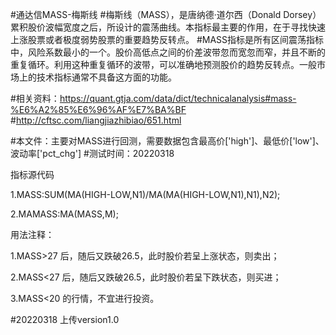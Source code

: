 #通达信MASS-梅斯线
#梅斯线（MASS），是唐纳德·道尔西（Donald Dorsey）累积股价波幅宽度之后，所设计的震荡曲线。本指标最主要的作用，在于寻找快速上涨股票或者极度弱势股票的重要趋势反转点。
#MASS指标是所有区间震荡指标中，风险系数最小的一个。股价高低点之间的价差波带忽而宽忽而窄，并且不断的重复循环。利用这种重复循环的波带，可以准确地预测股价的趋势反转点。一般市场上的技术指标通常不具备这方面的功能。

#相关资料：https://quant.gtja.com/data/dict/technicalanalysis#mass-%E6%A2%85%E6%96%AF%E7%BA%BF
#http://cftsc.com/liangjiazhibiao/651.html

#本文件：主要对MASS进行回测，需要数据包含最高价['high']、最低价['low']、波动率['pct_chg']
#测试时间：20220318

指标源代码

1.MASS:SUM(MA(HIGH-LOW,N1)/MA(MA(HIGH-LOW,N1),N1),N2);

2.MAMASS:MA(MASS,M);

用法注释：

1.MASS>27 后，随后又跌破26.5，此时股价若呈上涨状态，则卖出；

2.MASS<27 后，随后又跌破26.5，此时股价若呈下跌状态，则买进；

3.MASS<20 的行情，不宜进行投资。


#20220318
上传version1.0
